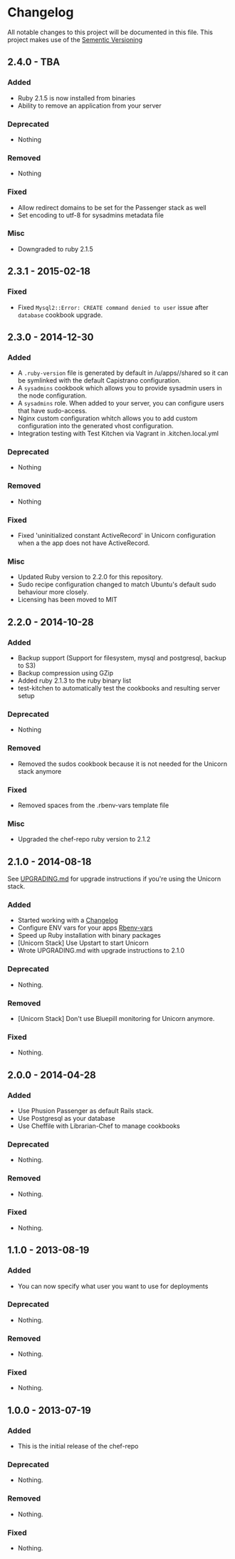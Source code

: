 # Changelog
All notable changes to this project will be documented in this file.
This project makes use of the [Sementic Versioning](http://semver.org/)

## 2.4.0 - TBA

### Added
- Ruby 2.1.5 is now installed from binaries
- Ability to remove an application from your server

### Deprecated
- Nothing

### Removed
- Nothing

### Fixed
- Allow redirect domains to be set for the Passenger stack as well
- Set encoding to utf-8 for sysadmins metadata file

### Misc
- Downgraded to ruby 2.1.5

## 2.3.1 - 2015-02-18

### Fixed
- Fixed `Mysql2::Error: CREATE command denied to user` issue after `database`
  cookbook upgrade.

## 2.3.0 - 2014-12-30

### Added
- A `.ruby-version` file is generated by default in /u/apps/<your app folder>/shared so it can be symlinked with the default Capistrano configuration.
- A `sysadmins` cookbook which allows you to provide sysadmin users in the node configuration.
- A `sysadmins` role. When added to your server, you can configure users that have sudo-access.
- Nginx custom configuration whitch allows you to add custom configuration into the
  generated vhost configuration.
- Integration testing with Test Kitchen via Vagrant in .kitchen.local.yml

### Deprecated
- Nothing

### Removed
- Nothing

### Fixed
- Fixed 'uninitialized constant ActiveRecord' in Unicorn configuration when a the app does not have ActiveRecord.

### Misc
- Updated Ruby version to 2.2.0 for this repository.
- Sudo recipe configuration changed to match Ubuntu's default sudo behaviour more closely.
- Licensing has been moved to MIT

## 2.2.0 - 2014-10-28

### Added
- Backup support (Support for filesystem, mysql and postgresql, backup to S3)
- Backup compression using GZip
- Added ruby 2.1.3 to the ruby binary list
- test-kitchen to automatically test the cookbooks and resulting server setup

### Deprecated
- Nothing

### Removed
- Removed the sudos cookbook because it is not needed for the Unicorn stack anymore

### Fixed
- Removed spaces from the .rbenv-vars template file

### Misc
- Upgraded the chef-repo ruby version to 2.1.2

## 2.1.0 - 2014-08-18

See [UPGRADING.md](UPGRADING.md) for upgrade instructions if you're using the Unicorn stack.

### Added
- Started working with a [Changelog](http://keepachangelog.com/)
- Configure ENV vars for your apps [Rbenv-vars](https://github.com/sstephenson/rbenv-vars)
- Speed up Ruby installation with binary packages
- [Unicorn Stack] Use Upstart to start Unicorn
- Wrote UPGRADING.md with upgrade instructions to 2.1.0

### Deprecated
- Nothing.

### Removed
- [Unicorn Stack] Don't use Bluepill monitoring for Unicorn anymore.

### Fixed
- Nothing.

## 2.0.0 - 2014-04-28

### Added
- Use Phusion Passenger as default Rails stack.
- Use Postgresql as your database
- Use Cheffile with Librarian-Chef to manage cookbooks

### Deprecated
- Nothing.

### Removed
- Nothing.

### Fixed
- Nothing.

## 1.1.0 - 2013-08-19

### Added
- You can now specify what user you want to use for deployments

### Deprecated
- Nothing.

### Removed
- Nothing.

### Fixed
- Nothing.

## 1.0.0 - 2013-07-19

### Added
- This is the initial release of the chef-repo

### Deprecated
- Nothing.

### Removed
- Nothing.

### Fixed
- Nothing.
